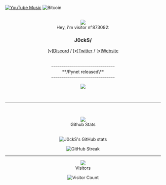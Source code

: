 <a href="https://music.youtube.com/channel/UCWgMwQ-1G5XBwyAzT9EWQUQ">![YouTube Music](https://img.shields.io/badge/YouTube_Music-FF0000?style=for-the-badge&logo=youtube-music&logoColor=white)</a>
![Bitcoin](https://img.shields.io/badge/Bitcoin-000?style=for-the-badge&logo=bitcoin&logoColor=white)
<br><br>

<div align="center"><img src="https://img.icons8.com/pastel-glyph/64/fa314a/space-suit--v2.png"/></div>

<div align="center">Hey, i'm visitor n°873092:</div>

### <div align="center">J0ckS/</p></div>

<div align="center">[v]<a href="https://discord.gg/bTPaYs7W">Discord</a> / [x]<a href="">Twitter</a> / [x]<a href="">Website</a><br><br><br>
--------------------------------<br>
**/Pynet released\**<br>
--------------------------------<br>
  
<img src="https://img.icons8.com/pastel-glyph/64/fa314a/space-shuttle--v2.png"/><br>

<br>

***

<br></div>

<div align="center">
<img src="https://img.icons8.com/ios-glyphs/64/fa314a/bar-chart.png"/><br>
Github Stats
  
<br>  ![J0ckS's GitHub stats](https://github-readme-stats.vercel.app/api?username=J0ckS&theme=monokai&hide_border=true&show_icons=true)
  
  ![GitHub Streak](http://github-readme-streak-stats.herokuapp.com?user=J0ckS&theme=monokai&hide_border=true&date_format=M%20j%5B%2C%20Y%5D)<br>
  
  ***
  
  <img src="https://img.icons8.com/ios-glyphs/64/fa314a/visible--v1.png"/><br>
  Visitors
  
  ![Visitor Count](https://profile-counter.glitch.me/J0ckS/count.svg)
  
</div>
